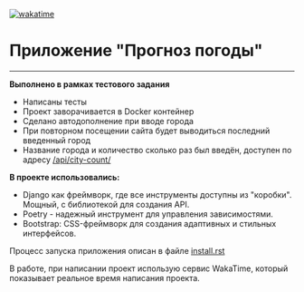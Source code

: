 [![wakatime](https://wakatime.com/badge/user/018c5e18-098b-408c-ac80-aa398cd049e6/project/62d3439a-d6fc-4fe8-ae80-e34ba2696d0e.svg)](https://wakatime.com/badge/user/018c5e18-098b-408c-ac80-aa398cd049e6/project/62d3439a-d6fc-4fe8-ae80-e34ba2696d0e)

# Приложение "Прогноз погоды"
_____

**Выполнено в рамках тестового задания**

- Написаны тесты
- Проект заворачивается в Docker контейнер
- Сделано автодополнение при вводе города
- При повторном посещении сайта будет выводиться последний введенный город
- Название города и количество сколько раз был введён, доступен по адресу [/api/city-count/]()

**В проекте использовались:**

- Django как фреймворк, где все инструменты доступны из "коробки". Мощный, с библиотекой для создания API.
- Poetry - надежный инструмент для управления зависимостями.
- Bootstrap: CSS-фреймворк для создания адаптивных и стильных интерфейсов.

Процесс запуска приложения описан в файле [install.rst](install.rst)


В работе, при написании проект использую сервис WakaTime, который показывает реальное время написания проекта.